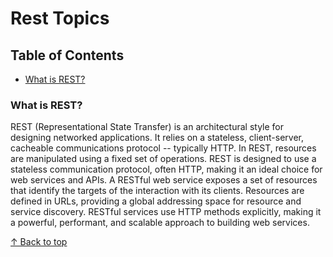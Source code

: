# Rest Topics

## Table of Contents
- [What is REST?](#what-is-rest)

### What is REST?

REST (Representational State Transfer) is an architectural style for designing networked applications. It relies on a stateless, client-server, cacheable communications protocol -- typically HTTP. In REST, resources are manipulated using a fixed set of operations. REST is designed to use a stateless communication protocol, often HTTP, making it an ideal choice for web services and APIs.
A RESTful web service exposes a set of resources that identify the targets of the interaction with its clients. Resources are defined in URLs, providing a global addressing space for resource and service discovery. RESTful services use HTTP methods explicitly, making it a powerful, performant, and scalable approach to building web services.

[↑ Back to top](#rest-topics)


